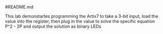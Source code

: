 #README.md

This lab demonstartes programming the Artix7 to take a 3-bit input, 
load the value into the register, then plug in the value to solve the specific equation 
P^2 - 2P and output the solution as binary LEDs
